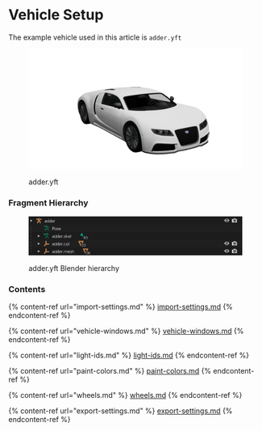 # Vehicle Setup

The example vehicle used in this article is `adder.yft`

<figure><img src="../../../.gitbook/assets/adder.png" alt=""><figcaption><p>adder.yft</p></figcaption></figure>

### Fragment Hierarchy

<div align="left">

<figure><img src="../../../.gitbook/assets/image.png" alt=""><figcaption><p>adder.yft Blender hierarchy</p></figcaption></figure>

</div>

### Contents

{% content-ref url="import-settings.md" %}
[import-settings.md](import-settings.md)
{% endcontent-ref %}

{% content-ref url="vehicle-windows.md" %}
[vehicle-windows.md](vehicle-windows.md)
{% endcontent-ref %}

{% content-ref url="light-ids.md" %}
[light-ids.md](light-ids.md)
{% endcontent-ref %}

{% content-ref url="paint-colors.md" %}
[paint-colors.md](paint-colors.md)
{% endcontent-ref %}

{% content-ref url="wheels.md" %}
[wheels.md](wheels.md)
{% endcontent-ref %}

{% content-ref url="export-settings.md" %}
[export-settings.md](export-settings.md)
{% endcontent-ref %}

